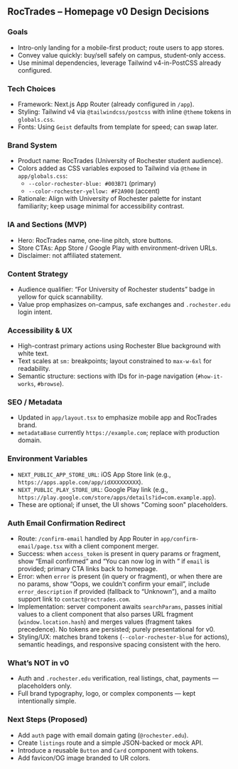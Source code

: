 ## RocTrades – Homepage v0 Design Decisions

### Goals
- Intro-only landing for a mobile-first product; route users to app stores.
- Convey value quickly: buy/sell safely on campus, student-only access.
- Use minimal dependencies, leverage Tailwind v4-in-PostCSS already configured.

### Tech Choices
- Framework: Next.js App Router (already configured in `/app`).
- Styling: Tailwind v4 via `@tailwindcss/postcss` with inline `@theme` tokens in `globals.css`.
- Fonts: Using `Geist` defaults from template for speed; can swap later.

### Brand System
- Product name: RocTrades (University of Rochester student audience).
- Colors added as CSS variables exposed to Tailwind via `@theme` in `app/globals.css`:
  - `--color-rochester-blue: #003B71` (primary)
  - `--color-rochester-yellow: #F2A900` (accent)
- Rationale: Align with University of Rochester palette for instant familiarity; keep usage minimal for accessibility contrast.

### IA and Sections (MVP)
- Hero: RocTrades name, one-line pitch, store buttons.
- Store CTAs: App Store / Google Play with environment-driven URLs.
- Disclaimer: not affiliated statement.

### Content Strategy
- Audience qualifier: “For University of Rochester students” badge in yellow for quick scannability.
- Value prop emphasizes on-campus, safe exchanges and `.rochester.edu` login intent.

### Accessibility & UX
- High-contrast primary actions using Rochester Blue background with white text.
- Text scales at `sm:` breakpoints; layout constrained to `max-w-6xl` for readability.
- Semantic structure: sections with IDs for in-page navigation (`#how-it-works`, `#browse`).

### SEO / Metadata
- Updated in `app/layout.tsx` to emphasize mobile app and RocTrades brand.
- `metadataBase` currently `https://example.com`; replace with production domain.

### Environment Variables
- `NEXT_PUBLIC_APP_STORE_URL`: iOS App Store link (e.g., `https://apps.apple.com/app/idXXXXXXXXX`).
- `NEXT_PUBLIC_PLAY_STORE_URL`: Google Play link (e.g., `https://play.google.com/store/apps/details?id=com.example.app`).
- These are optional; if unset, the UI shows "Coming soon" placeholders.

### Auth Email Confirmation Redirect
- Route: `/confirm-email` handled by App Router in `app/confirm-email/page.tsx` with a client component merger.
- Success: when `access_token` is present in query params or fragment, show “Email confirmed” and “You can now log in with <email>” if `email` is provided; primary CTA links back to homepage.
- Error: when `error` is present (in query or fragment), or when there are no params, show “Oops, we couldn't confirm your email”, include `error_description` if provided (fallback to “Unknown”), and a mailto support link to `contact@roctrades.com`.
- Implementation: server component awaits `searchParams`, passes initial values to a client component that also parses URL fragment (`window.location.hash`) and merges values (fragment takes precedence). No tokens are persisted; purely presentational for v0.
- Styling/UX: matches brand tokens (`--color-rochester-blue` for actions), semantic headings, and responsive spacing consistent with the hero.

### What’s NOT in v0
- Auth and `.rochester.edu` verification, real listings, chat, payments — placeholders only.
- Full brand typography, logo, or complex components — kept intentionally simple.

### Next Steps (Proposed)
- Add `auth` page with email domain gating (`@rochester.edu`).
- Create `listings` route and a simple JSON-backed or mock API.
- Introduce a reusable `Button` and `Card` component with tokens.
- Add favicon/OG image branded to UR colors.

